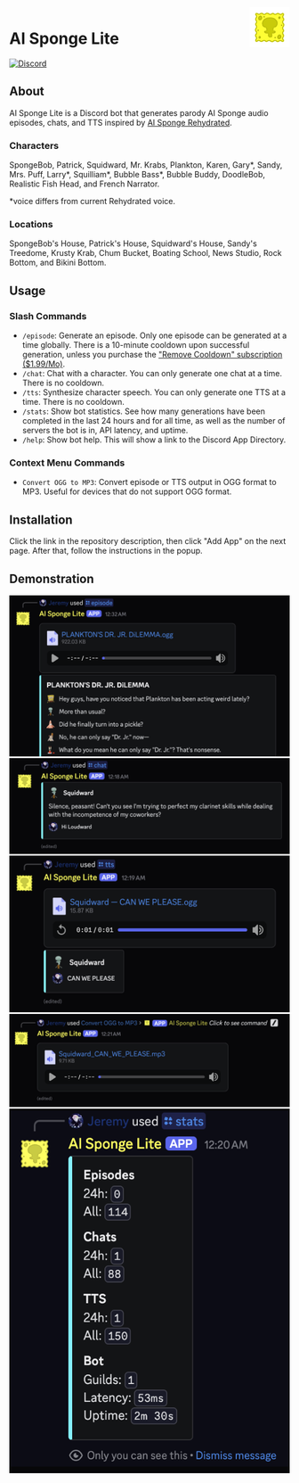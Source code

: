 <img src="img/Logo.gif" alt="Logo" title="Logo" align="right" width="72" height="72" />

# AI Sponge Lite

[![Discord](https://img.shields.io/discord/1289760166891225088?style=for-the-badge&logo=discord&logoColor=ffffff&label=Support&color=5865F2)](https://discord.gg/4qXZXZF3Vs)

## About

AI Sponge Lite is a Discord bot that generates parody AI Sponge audio episodes, chats, and TTS inspired by 
[AI Sponge Rehydrated](https://aisponge.riskivr.com/).

### Characters
SpongeBob, Patrick, Squidward, Mr. Krabs, Plankton, Karen, Gary*, Sandy, Mrs. Puff, Larry*, Squilliam*, Bubble Bass*, 
Bubble Buddy, DoodleBob, Realistic Fish Head, and French Narrator.

*voice differs from current Rehydrated voice.

### Locations
SpongeBob's House, Patrick's House, Squidward's House, Sandy's Treedome, Krusty Krab, Chum Bucket, Boating School, 
News Studio, Rock Bottom, and Bikini Bottom.

## Usage

### Slash Commands

- `/episode`: Generate an episode. Only one episode can be generated at a time globally. There is a 10-minute cooldown
  upon successful generation, unless you purchase the
  ["Remove Cooldown" subscription ($1.99/Mo)](https://discord.com/discovery/applications/1254296070599610469/store/1343274119084638239).
- `/chat`: Chat with a character. You can only generate one chat at a time. There is no cooldown.
- `/tts`: Synthesize character speech. You can only generate one TTS at a time. There is no cooldown.
- `/stats`: Show bot statistics. See how many generations have been completed in the last 24 hours and for all
  time, as well as the number of servers the bot is in, API latency, and uptime.
- `/help`: Show bot help. This will show a link to the Discord App Directory.

### Context Menu Commands

- `Convert OGG to MP3`: Convert episode or TTS output in OGG format to MP3. Useful for devices that do not support OGG 
  format.

## Installation

Click the link in the repository description, then click "Add App" on the next page. After that, follow the instructions
in the popup.

## Demonstration

![Episode](img/episode.png)
![Chat](img/chat.png)
![TTS](img/tts.png)
![Convert](img/convert.png)
![Stats](img/stats.png)